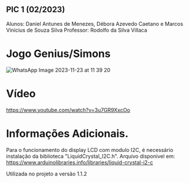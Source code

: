 
## PIC 1 (02/2023)
Alunos: Daniel Antunes de Menezes, Débora Azevedo Caetano e Marcos
Vinícius de Souza Silva
Professor: Rodolfo da Silva Villaca


# Jogo Genius/Simons
![WhatsApp Image 2023-11-23 at 11 39 20](https://github.com/mvssilva/PIC1-2023-2/assets/139233609/86593f03-2436-496b-ad87-6ad138cb146c)


# Vídeo 
https://www.youtube.com/watch?v=3u7GR9XxcOo


# Informações Adicionais.
Para o funcionamento do display LCD com modulo I2C, 
é necessário instalação da biblioteca "LiquidCrystal_I2C.h".
Arquivo disponivel em: https://www.arduinolibraries.info/libraries/liquid-crystal-i2-c

Utilizada no projeto a versão 1.1.2
